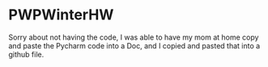 # PWPWinterHW
Sorry about not having the code, I was able to have my mom at home copy and paste the Pycharm code into a Doc, and I copied and pasted that into a github file.
